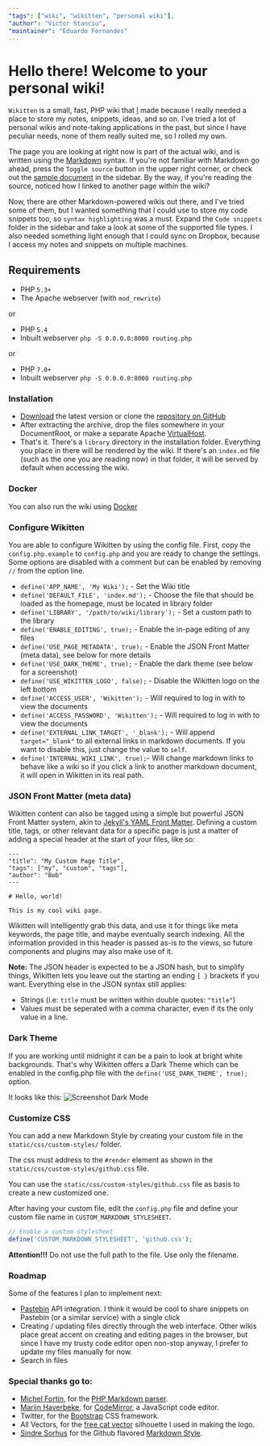 ```yaml
---
"tags": ["wiki", "wikitten", "personal wiki"],
"author": "Victor Stanciu",
"maintainer": "Eduardo Fernandes"
---
```


# Hello there! Welcome to your personal wiki!

`Wikitten` is a small, fast, PHP wiki that [I][1] made because I really needed a place to store my notes, snippets, ideas, and so on. I've tried a lot of personal wikis and note-taking applications in the past, but since I have peculiar needs, none of them really suited me, so I rolled my own.

[1]: https://github.com/devaneando/wikitten

The page you are looking at right now is part of the actual wiki, and is written using the [Markdown](http://daringfireball.net/projects/markdown/syntax) syntax. If you're not familiar with Markdown go ahead, press the `Toggle source` button in the upper right corner, or check out the [sample document](Sample%20Markdown%20document.md) in the sidebar. By the way, if you're reading the source, noticed how I linked to another page within the wiki?

Now, there are other Markdown-powered wikis out there, and I've tried some of them, but I wanted something that I could use to store my code snippets too, so `syntax highlighting` was a must. Expand the `Code snippets` folder in the sidebar and take a look at some of the supported file types. I also needed something light enough that I could sync on Dropbox, because I access my notes and snippets on multiple machines.

## Requirements

- PHP `5.3+`
- The Apache webserver (with `mod_rewrite`)

or

- PHP `5.4`
- Inbuilt webserver `php -S 0.0.0.0:8000 routing.php`

or

- PHP `7.0+`
- Inbuilt webserver `php -S 0.0.0.0:8000 routing.php`

### Installation

- [Download](https://github.com/devaneando/Wikitten/archive/master.zip) the latest version or clone the [repository on GitHub](https://github.com/devaneando/Wikitten)
- After extracting the archive, drop the files somewhere in your DocumentRoot, or make a separate Apache [VirtualHost](http://httpd.apache.org/docs/2.2/mod/core.html#virtualhost).
- That's it. There's a `library` directory in the installation folder. Everything you place in there will be rendered by the wiki. If there's an `index.md` file (such as the one you are reading now) in that folder, it will be served by default when accessing the wiki.

### Docker

You can also run the wiki using [Docker](https://github.com/devaneando/Wikitten/wiki/Docker-instructions)

### Configure Wikitten

You are able to configure Wikitten by using the config file.
First, copy the `config.php.example` to `config.php` and you are ready to change the settings.
Some options are disabled with a comment but can be enabled by removing `//` from the option line.

- `define('APP_NAME', 'My Wiki');` - Set the Wiki title
- `define('DEFAULT_FILE', 'index.md');` - Choose the file that should be loaded as the homepage, must be located in library folder
- `define('LIBRARY', '/path/to/wiki/library');` - Set a custom path to the library
- `define('ENABLE_EDITING', true);` - Enable the in-page editing of any files
- `define('USE_PAGE_METADATA', true);` - Enable the JSON Front Matter (meta data), see below for more details
- `define('USE_DARK_THEME', true);` - Enable the dark theme (see below for a screenshot)
- `define('USE_WIKITTEN_LOGO', false);` - Disable the Wikitten logo on the left bottom
- `define('ACCESS_USER', 'Wikitten');` - Will required to log in with to view the documents
- `define('ACCESS_PASSWORD', 'Wikitten');` - Will required to log in with to view the documents
- `define('EXTERNAL_LINK_TARGET', '_blank');` - Will append `target="_blank"` to all external links in markdown documents. If you want to disable this, just change the value to `self`.
- `define('INTERNAL_WIKI_LINK', true);`- Will change markdown links to behave like a wiki so if you click a link to another markdown document, it will open in Wikitten in its real path.

### JSON Front Matter (meta data)

Wikitten content can also be tagged using a simple but powerful JSON Front Matter system, akin to [Jekyll's YAML Front Matter](https://github.com/mojombo/jekyll/wiki/YAML-Front-Matter). Defining a custom title, tags, or other
relevant data for a specific page is just a matter of adding a special header at the start of your files, like so:

    ---
    "title": "My Custom Page Title",
    "tags": ["my", "custom", "tags"],
    "author": "Bob"
    ---

    # Hello, world!

    This is my cool wiki page.

Wikitten will intelligently grab this data, and use it for things like meta keywords, the
page title, and maybe eventually search indexing. All the information provided in this
header is passed as-is to the views, so future components and plugins may also make use of it.

**Note:** The JSON header is expected to be a JSON hash, but to simplify things, Wikitten lets you leave out the starting an ending `{ }` brackets if you want. Everything else in the JSON syntax still applies:

- Strings (i.e: `title` must be written within double quotes: `"title"`)
- Values must be seperated with a comma character, even if its the only value in a line.

### Dark Theme

If you are working until midnight it can be a pain to look at bright white backgrounds. That's why Wikitten offers a Dark Theme which can be enabled in the config.php file with the `define('USE_DARK_THEME', true);` option.

It looks like this:
![Screenshot Dark Mode](static/img/screenshot_dark.png)

### Customize CSS

You can add a new Markdown Style by creating your custom file in the `static/css/custom-styles/` folder.

The css must address to the `#render` element as shown in the `static/css/custom-styles/github.css` file.

You can use the `static/css/custom-styles/github.css` file as basis to create a new customized one.

After having your custom file, edit the `config.php` file and define your custom file name in `CUSTOM_MARKDOWN_STYLESHEET`.

```php
// Enable a custom stylesheet
define('CUSTOM_MARKDOWN_STYLESHEET', 'github.css');
```

**Attention!!!** Do not use the full path to the file. Use only the filename.

### Roadmap

Some of the features I plan to implement next:

- [Pastebin](http://pastebin.com/) API integration. I think it would be cool to share snippets on Pastebin (or a similar service) with a single click
- Creating / updating files directly through the web interface. Other wikis place great accent on creating and editing pages in the browser, but since I have my trusty code editor open non-stop anyway, I prefer to update my files manually for now.
- Search in files

### Special thanks go to:

- [Michel Fortin](http://michelf.ca/home/), for the [PHP Markdown parser](http://michelf.ca/projects/php-markdown/).
- [Marijn Haverbeke](http://marijnhaverbeke.nl/), for [CodeMirror](http://codemirror.net/), a JavaScript code editor.
- Twitter, for the [Bootstrap](http://twitter.github.com/bootstrap/) CSS framework.
- All Vectors, for the [free cat vector](http://www.allvectors.com/cats-vector/) silhouette I used in making the logo.
- [Sindre Sorhus](https://sindresorhus.com/) for the Github flavored [Markdown Style](https://github.com/sindresorhus/github-markdown-css).
